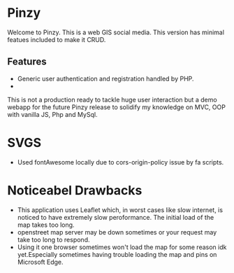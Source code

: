 # Pinzy

Welcome to Pinzy. This is a web GIS social media. This version has minimal featues included to make it CRUD.

## Features

- Generic user authentication and registration handled by PHP.
-

This is not a production ready to tackle huge user interaction but a demo webapp for the future Pinzy release to solidify my knowledge on MVC, OOP with vanilla JS, Php and MySql.

# SVGS

- Used fontAwesome locally due to cors-origin-policy issue by fa scripts.

# Noticeabel Drawbacks

- This application uses Leaflet which, in worst cases like slow internet, is noticed to have extremely slow peroformance. The initial load of the map takes too long.
- openstreet map server may be down sometimes or your request may take too long to respond.
- Using it one browser sometimes won't load the map for some reason idk yet.Especially sometimes having trouble loading the map and pins on Microsoft Edge.

